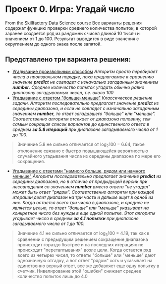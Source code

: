 # Проект 0. Игра: Угадай число
From the [Skillfactory Data Science course](https://skillfactory.ru/data-scientist)
Все варианты решения содержат функцию проверки среднего количества попыток, в которой заранее создается ряд из рандомных чисел длиной 10 тысяч и значением от 1 до 100. Результат выводится в виде значения с округлением до одного знака после запятой.

## Представлено три варианта решения:

* [Угадывание произвольным способом](project_0/game_v2.py)
_Алгоритм просто перебирает числа в произвольном порядке, пока предлагаемое к сравнению значение **predict** не совпадет с изначально загаданным значением **number**. Среднее количество попыток угадать обычно равно диапазону загадываемых чисел, т.е. около 100_
* [Угадывание с ответом "больше-меньше"](project_0/game_v3.py)
_Классическое решение задачи. Алгоритм последовательно предлагает значение **predict** из середины диапазона, и если не совпадет с изначально загаданным значением **number**, то ответ загадавшего "больше" или "меньше". Соответственно алгоритм отсекает от диапазона половину, тем самым сокращая список вариантов до единственного ответа в среднем **за 5.8 итераций** при диапазоне загадываемого числа от 1 до 100._
> Значение 5.8 не сильно отличается от log<sub>2</sub>100 = 6.64, такое отклонение связано с быстро повышающейся вероятностью случайного угадывания числа из середины диапазона по мере его сокращения.
* [Угадывание с ответами "намного больше, рядом или намного меньше"](project_0/game_v4.py)
_Алгоритм последовательно предлагает значение **predict** из середины диапазона, но в отличие от предыдущей версии при несовпадении со значением **number** вместо ответа "не угадал" может быть ответ "рядом". Соответственно алгоритм при каждой итерации делит диапазон на три части и дальше ищет в одной из них. Когда остается всего три числа в диапазоне, и среднее не является целью, то ответ "больше" или "меньше" указывает на конкретное число без нужды в еще одной попытке. Этот алгоритм угадывает число в среднем **за 4.1 попытки** при диапазоне загадываемого числа от 1 до 100._
> Значение 4.1 не сильно отличается от log<sub>3</sub>100 = 4.19, так как в сравнении с предыдущим решением сокращение диапазона происходит гораздо быстрее и на последних итерациях не происходит "перетаптывания" возле цели. Когда остается ряд всего из четырех чисел, то ответы "больше" или "меньше" дают однозначную отгадку, а вот ответ "рядом" хоть и указывает на единственно верный ответ, все же добавляет еще одну попытку в счетчик. Нивелирование этой "ошибки" снижает среднее количество попыток лишь до 4.0
